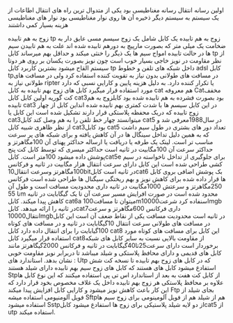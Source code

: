 
اولین رسانه انتقال رسانه مغناطیسی بود
یکی از متدوال ترین راه های انتقال اطاعات از یک سیستم به سیستم دیگر ذخیره آن ها روی نوار مغناطیسی بود نوار های مغناطیسی هزینه بسیار کمی داشتند 

زوج به هم تابیده tp 
زوج به هم تابیده یک کابل شامل یک زوج سیسم مسی عایق دار به ضخامت یک میلی متر که بصورت مارپیچ به دورهم تابیده شده اند 
علت به هم تابیدن سیم ها در حالت تابیده امواج سیم ها یک ذیگر را خنثی میکند و حداقل بهم میرساند
کابل tp از نظر مقاومت در نویز خاجی بسیار خوب است 
چون نویز بصورت یکسان بر روی هر دوتا سیستم القاح میشود
بشترین کاربرد کابل tp داخل شبکه های تلفن و خطوط adsl
کابل  tpدر مسافت های طولانی بدون نیاز به تقویت کننده استفاده کرد 
ولی در مسافت های طولانی نیاز به ripter یا تکرار کننده دارد.
به دلیل هزینه پایین و کارایی نسبی که دارد مورد استفاده قرار میگیرد
کابل های زوج بهم تابیده به کابل cat هم معروفه
Catمخفف کت گوریه
اولین کابل کابل cat3بود بصورت فشرده به هم تابیده شده بود
کابلزوج به هم تابیده cat3 در این کابل سیسم ها با شدت کمتری بهم تابیده شده انداین کابل از چهار زوج تابیده که دریک محفظه پلاستکی قرار دارند تشکیل شده است این کابل یا cat3میتوانستد چهار خط تلفن را به هم وصل کتد
کابل cat5 در سال1988معرفی شد و از نظر ظاهری شبیه کابل cat3بود کابل cat5 تعداد دور های بشتری در طول سیم داشت که به همین دلیل تداخل سینگال ها در آن کاهش یافته و برای شبکه های پر سرعت مناسب تر است. 
لینک یک طرفه یا دریافت یا ارساله
 حداکثر پهنای آن 100مگاهرتز و حداکثر سرعت آن 100مگابیت در ثانیه است حداکثر میسری که توسط کابل کت پنج پوشش داده میشود 100متر است.
کابلcat5e برای جلوگیری از تداخل ناخواسته در سیم کشی طراحی شده است این کابل دارای سرعت انتقال هزار مگابیت در ثانیه و فرکانس 100مگاهرتز وسرعت انتقال10bitدر ثانیه است
کابلcat6 بک پوشش اضافی بروی کابل ها قرار داده شده برای کاهش نویز و بهم ریختگی سیگنال ها طراحی شده است
فرکانس 250مگاهرتز و سرعتش 1000مگابیت در ثانیه 
داری محدودیت مسافت است و طول آن تا 55m محدود شده است در صورت افرایش مسیر سرعت آن تا یک گیگابایت در ثانیه کاهش پیدا میکند‌.
کابل cat6a میتوان تا مسافت100mاسنفاده کرد شرعت10000mgb در ثانیه را ارائه میدهد.
کابلcat7داری فرکانس 600مگاهرتز و سرعت انتقال10000mgbدر ثانیه است محدودیت مسافت یکی از نقاط ضعف آن است این کابل در مسافت های طولانی سرعت انتقال 10گیگابایت در ثانیه و در مسافت های کوتاه 100گیابایت را برای انتقال داده دارد
کابل cat8 این کابل برای مسافت های کوتاه مورد استفاده قرار میگیرد کابل cat8از مقاومت بالایی نسبت به سایر کابل های شبکه برخوردار است دارای سرعت25تا40گیگابایت در ثانیه و فرکانس 2000گیگاهرتز مانند کابل های قدیمی و دارای محافظ پلاستکی و شیلد میباشد تا دربرابر نویز مقاومت خوبی نشان بدهد.
استاندارد های :
Utp که در کابل های زوح بهم تابیده تا نسخه کت شش استفادع میشود کابل های هستند که کابل های زوح سیم بهم تابیده دارای شیلد هستند 
Stpاز کابل کت هفت به بعد از استاندارد اس تی پی استفاده میکنند که این نوع کابل ها علاوه بر محافظ پلاستکی هر زوج بهم تابیده داخل یک غلاف مخصوص بخود قرار دارد که این کار باعث کاهش نویز میشود و کارایی کابل افزایش پیدا میکند
Ftp بجای شیلد از فویل آلومنیومی استفاده میشه
Sftpهم از شیلد هم از فویل آلومینومی برای زوج سیم ها استفاده میشود 
Sstpاز دو لایه شیلد پلاستیکی برای زوج ها استفادع میشود
کابلcat5 از utp استفاده میکند.

